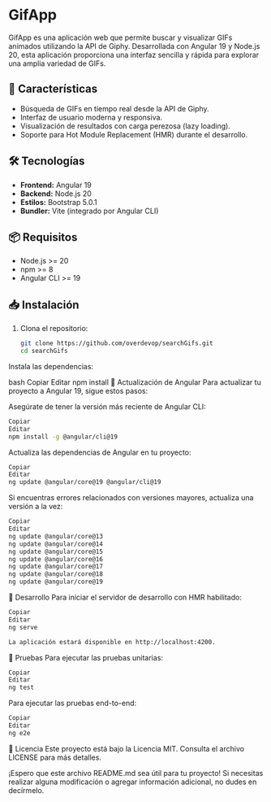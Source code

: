 # GifApp

GifApp es una aplicación web que permite buscar y visualizar GIFs animados utilizando la API de Giphy. Desarrollada con Angular 19 y Node.js 20, esta aplicación proporciona una interfaz sencilla y rápida para explorar una amplia variedad de GIFs.

## 🚀 Características

- Búsqueda de GIFs en tiempo real desde la API de Giphy.
- Interfaz de usuario moderna y responsiva.
- Visualización de resultados con carga perezosa (lazy loading).
- Soporte para Hot Module Replacement (HMR) durante el desarrollo.

## 🛠 Tecnologías

- **Frontend:** Angular 19
- **Backend:** Node.js 20
- **Estilos:** Bootstrap 5.0.1
- **Bundler:** Vite (integrado por Angular CLI)

## 📦 Requisitos

- Node.js >= 20
- npm >= 8
- Angular CLI >= 19

## 📥 Instalación

1. Clona el repositorio:

   ```bash
   git clone https://github.com/overdevop/searchGifs.git
   cd searchGifs
Instala las dependencias:

bash
Copiar
Editar
npm install
🚧 Actualización de Angular
Para actualizar tu proyecto a Angular 19, sigue estos pasos:

Asegúrate de tener la versión más reciente de Angular CLI:

```bash
Copiar
Editar
npm install -g @angular/cli@19
```
Actualiza las dependencias de Angular en tu proyecto:

```bash
Copiar
Editar
ng update @angular/core@19 @angular/cli@19
```
Si encuentras errores relacionados con versiones mayores, actualiza una versión a la vez:

```bash
Copiar
Editar
ng update @angular/core@13
ng update @angular/core@14
ng update @angular/core@15
ng update @angular/core@16
ng update @angular/core@17
ng update @angular/core@18
ng update @angular/core@19
```
🧪 Desarrollo
Para iniciar el servidor de desarrollo con HMR habilitado:

```bash
Copiar
Editar
ng serve

La aplicación estará disponible en http://localhost:4200.
```
🧪 Pruebas
Para ejecutar las pruebas unitarias:

```bash
Copiar
Editar
ng test
```

Para ejecutar las pruebas end-to-end:
```bash
Copiar
Editar
ng e2e
```
📄 Licencia
Este proyecto está bajo la Licencia MIT. Consulta el archivo LICENSE para más detalles.

¡Espero que este archivo README.md sea útil para tu proyecto! Si necesitas realizar alguna modificación o agregar información adicional, no dudes en decírmelo.